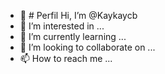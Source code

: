 - 👋 # Perfil 
Hi, I’m @Kaykaycb
- 👀 I’m interested in ...
- 🌱 I’m currently learning ...
- 💞️ I’m looking to collaborate on ...
- 📫 How to reach me ...

<!---
Kaykaycb/Kaykaycb is a ✨ special ✨ repository because its `README.md` (this file) appears on your GitHub profile.
You can click the Preview link to take a look at your changes.
--->

